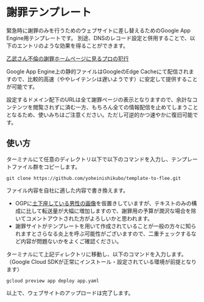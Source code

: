 # 謝罪テンプレート

緊急時に謝罪のみを行うためのウェブサイトに差し替えるためのGoogle App Engine用テンプレートです。
別途、DNSのレコード設定と併用することで、以下のエントリのような効果を得ることができます。

[乙武さん不倫の謝罪ホームページに見るプロの犯行][1]

Google App Engine上の静的ファイルはGoogleのEdge Cacheにて配信されますので、比較的高速（ややレイテンシは遅いようです）に安定して提供することが可能です。

設定するドメイン配下のURLは全て謝罪ページの表示となりますので、余計なコンテンツを閲覧されずに済む一方、もちろん全ての情報配信を止めてしまうこととなるため、使いみちはご注意ください。ただし可逆的かつ速やかに復旧可能です。

## 使い方

ターミナルにて任意のディレクトリ以下で以下のコマンドを入力し、テンプレートファイル群をコピーします。

`git clone https://github.com/yoheinishikubo/template-to-flee.git`

ファイル内容を自社に適した内容で書き換えます。
  - OGPに[土下座している男性の画像][2]を仮置きしていますが、テキストのみの構成に比して転送量が大幅に増加しますので、謝罪用の予算が潤沢な場合を除いてコメントアウトされた方がよろしいかと思われます。
  - 謝罪サイトがテンプレートを用いて作成されていることが一般の方々に知られますとさらなる炎上を呼ぶ可能性がございますので、二重チェックするなど内容が問題ないかをよくご確認ください。

ターミナルにて上記ディレクトリに移動し、以下のコマンドを入力します。
（Google Cloud SDKが正常にインストール・設定されている環境が前提となります）

`gcloud preview app deploy app.yaml`

以上で、ウェブサイトのアップロードは完了します。


[1]: http://fukuyuki.net/post-805/
[2]: http://www.irasutoya.com/2014/03/blog-post_7656.html

